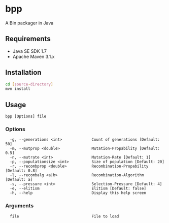 bpp
===

A Bin packager in Java

Requirements
------------

- Java SE SDK 1.7
- Apache Maven 3.1.x


Installation
------------

~~~ sh
cd [source-directory]
mvn install
~~~


Usage
-----

~~~
bpp [Options] file
~~~

### Options

~~~
  -g, --generations <int>             Count of generations [Default: 50]
  -m, --mutprop <double>              Mutation-Propability [Default: 0.5]
  -n, --mutrate <int>                 Mutation-Rate [Default: 1]
  -p, --populationsize <int>          Size of population [Default: 20]
  -r, --recombprop <double>           Recombination-Propability [Default: 0.8]
  -l, --recombalg <a|b>               Recombination-Algorithm [Default: a]
  -s, --pressure <int>                Selection-Pressure [Default: 4]
  -e, --elitism                       Elitism [Default: false]
  -h, --help                          Display this help screen
~~~

### Arguments

~~~
  file                                File to load
~~~
